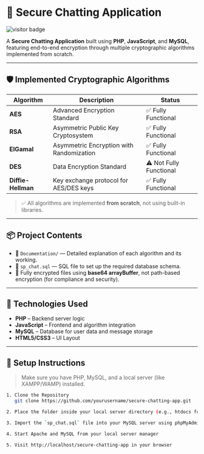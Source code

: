# 🔐 Secure Chatting Application

<p align="left">
  <img src="https://visitor-badge.laobi.icu/badge?page_id=rkstm7.secure-chatting-app&label=Visitors&color=0e75b6&style=flat" alt="visitor badge"/>
</p>

A **Secure Chatting Application** built using **PHP**, **JavaScript**, and **MySQL**, featuring end-to-end encryption through multiple cryptographic algorithms implemented from scratch.

---

## 🛡️ Implemented Cryptographic Algorithms

| Algorithm          | Description                              | Status                  |
| ------------------ | ---------------------------------------- | ----------------------- |
| **AES**            | Advanced Encryption Standard             | ✅ Fully Functional     |
| **RSA**            | Asymmetric Public Key Cryptosystem       | ✅ Fully Functional     |
| **ElGamal**        | Asymmetric Encryption with Randomization | ✅ Fully Functional     |
| **DES**            | Data Encryption Standard                 | ⚠️ Not Fully Functional |
| **Diffie-Hellman** | Key exchange protocol for AES/DES keys   | ✅ Fully Functional     |

> ✅ All algorithms are implemented **from scratch**, not using built-in libraries.

---

## 📦 Project Contents

- 📝 `Documentation/` — Detailed explanation of each algorithm and its working.
- 💾 `sp_chat.sql` — SQL file to set up the required database schema.
- 🔐 Fully encrypted files using **base64 arrayBuffer**, not path-based encryption (for compliance and security).

---

## 🚀 Technologies Used

- **PHP** – Backend server logic
- **JavaScript** – Frontend and algorithm integration
- **MySQL** – Database for user data and message storage
- **HTML5/CSS3** – UI Layout

---

## 🔧 Setup Instructions

> Make sure you have PHP, MySQL, and a local server (like XAMPP/WAMP) installed.

```bash
1. Clone the Repository
   git clone https://github.com/yourusername/secure-chatting-app.git

2. Place the folder inside your local server directory (e.g., htdocs for XAMPP)

3. Import the `sp_chat.sql` file into your MySQL server using phpMyAdmin or CLI

4. Start Apache and MySQL from your local server manager

5. Visit http://localhost/secure-chatting-app in your browser
```
